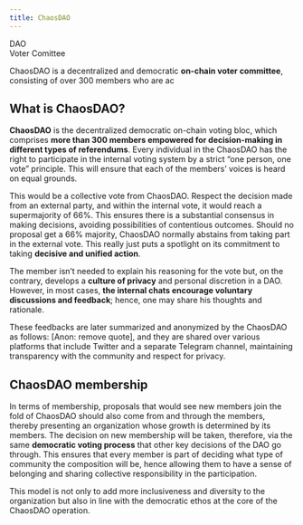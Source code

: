 ```yaml
---
title: ChaosDAO
---
```

DAO  
 Voter Comittee  

ChaosDAO is a decentralized and democratic **on-chain voter committee**, consisting of over 300 members who are ac

What is ChaosDAO?
-----------------

**ChaosDAO** is the decentralized democratic on-chain voting bloc, which comprises **more than 300 members empowered for decision-making in different types of referendums**. Every individual in the ChaosDAO has the right to participate in the internal voting system by a strict “one person, one vote” principle. This will ensure that each of the members’ voices is heard on equal grounds.

This would be a collective vote from ChaosDAO. Respect the decision made from an external party, and within the internal vote, it would reach a supermajority of 66%. This ensures there is a substantial consensus in making decisions, avoiding possibilities of contentious outcomes. Should no proposal get a 66% majority, ChaosDAO normally abstains from taking part in the external vote. This really just puts a spotlight on its commitment to taking **decisive and unified action**.

The member isn’t needed to explain his reasoning for the vote but, on the contrary, develops a **culture of privacy** and personal discretion in a DAO. However, in most cases, **the internal chats encourage voluntary discussions and feedback**; hence, one may share his thoughts and rationale.

These feedbacks are later summarized and anonymized by the ChaosDAO as follows: \[Anon: remove quote\], and they are shared over various platforms that include Twitter and a separate Telegram channel, maintaining transparency with the community and respect for privacy.

ChaosDAO membership
-------------------

In terms of membership, proposals that would see new members join the fold of ChaosDAO should also come from and through the members, thereby presenting an organization whose growth is determined by its members. The decision on new membership will be taken, therefore, via the same **democratic voting process** that other key decisions of the DAO go through. This ensures that every member is part of deciding what type of community the composition will be, hence allowing them to have a sense of belonging and sharing collective responsibility in the participation.

This model is not only to add more inclusiveness and diversity to the organization but also in line with the democratic ethos at the core of the ChaosDAO operation.
